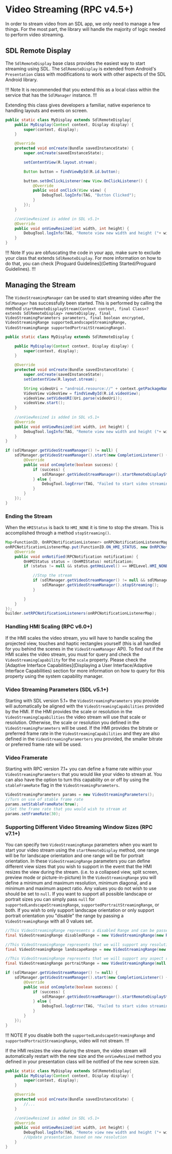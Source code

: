 # Video Streaming (RPC v4.5+)
In order to stream video from an SDL app, we only need to manage a few things. For the most part, the library will handle the majority of logic needed to perform video streaming.

## SDL Remote Display
The `SdlRemoteDisplay` base class provides the easiest way to start streaming using SDL. The `SdlRemoteDisplay` is extended from Android's `Presentation` class with modifications to work with other aspects of the SDL Android library.

!!! Note
It is recommended that you extend this as a local class within the service that has the `SdlManager` instance.
!!!

Extending this class gives developers a familiar, native experience to handling layouts and events on screen.

```java
public static class MyDisplay extends SdlRemoteDisplay{
    public MyDisplay(Context context, Display display) {
        super(context, display);
    }

    @Override
    protected void onCreate(Bundle savedInstanceState) {
        super.onCreate(savedInstanceState);

        setContentView(R.layout.stream);

        Button button = findViewById(R.id.button);

        button.setOnClickListener(new View.OnClickListener() {
            @Override
            public void onClick(View view) {
                DebugTool.logInfo(TAG, "Button Clicked");
            }
        });
    }

    //onViewResized is added in SDL v5.1+
    @Override
    public void onViewResized(int width, int height) {
        DebugTool.logInfo(TAG, "Remote view new width and height ("+ width + ", " + height + ")");
    }
}
```

!!! Note
If you are obfuscating the code in your app, make sure to exclude your class that extends `SdlRemoteDisplay`. For more information on how to do that, you can check [Proguard Guidelines](Getting Started/Proguard Guidelines).
!!!

## Managing the Stream
The `VideoStreamingManager` can be used to start streaming video after the `SdlManager` has successfully been started. This is performed by calling the method `startRemoteDisplayStream(Context context, final Class<? extends SdlRemoteDisplay> remoteDisplay, final VideoStreamingParameters parameters, final boolean encrypted, VideoStreamingRange supportedLandscapeStreamingRange, VideoStreamingRange supportedPortraitStreamingRange)`.

```java
public static class MyDisplay extends SdlRemoteDisplay {

    public MyDisplay(Context context, Display display) {
        super(context, display);
    }

    @Override
    protected void onCreate(Bundle savedInstanceState) {
        super.onCreate(savedInstanceState);
        setContentView(R.layout.stream);

        String videoUri = "android.resource://" + context.getPackageName() + "/" + R.raw.sdl;
        VideoView videoView = findViewById(R.id.videoView);
        videoView.setVideoURI(Uri.parse(videoUri));
        videoView.start();
    }
    
    //onViewResized is added in SDL v5.1+
    @Override
    public void onViewResized(int width, int height) {
        DebugTool.logInfo(TAG, "Remote view new width and height ("+ width + ", " + height + ")");
    }
}
```

```java
if (sdlManager.getVideoStreamManager() != null) {
    sdlManager.getVideoStreamManager().start(new CompletionListener() {
        @Override
        public void onComplete(boolean success) {
            if (success) {
                sdlManager.getVideoStreamManager().startRemoteDisplayStream(getApplicationContext(), MyDisplay.class, null, false, null, null);
            } else {
                DebugTool.logError(TAG, "Failed to start video streaming manager");
            }
        }
    });
}
```

### Ending the Stream
When the `HMIStatus` is back to `HMI_NONE` it is time to stop the stream. This is accomplished through a method `stopStreaming()`.

```java
Map<FunctionID, OnRPCNotificationListener> onRPCNotificationListenerMap = new HashMap<>();
onRPCNotificationListenerMap.put(FunctionID.ON_HMI_STATUS, new OnRPCNotificationListener() {
    @Override
    public void onNotified(RPCNotification notification) {
        OnHMIStatus status = (OnHMIStatus) notification;
		if (status != null && status.getHmiLevel() == HMILevel.HMI_NONE) {

			//Stop the stream
			if (sdlManager.getVideoStreamManager() != null && sdlManager.getVideoStreamManager().isStreaming()) {
				sdlManager.getVideoStreamManager().stopStreaming();
			}

		}
    }
});
builder.setRPCNotificationListeners(onRPCNotificationListenerMap);
```

### Handling HMI Scaling (RPC v6.0+)
If the HMI scales the video stream, you will have to handle scaling the projected view, touches and haptic rectangles yourself (this is all handled for you behind the scenes in the `VideoStreamManager` API). To find out if the HMI scales the video stream, you must for query and check the `VideoStreamingCapability` for the `scale` property. Please check the [Adaptive Interface Capabilities](Displaying a User Interface/Adaptive Interface Capabilities) section for more information on how to query for this property using the system capability manager.

### Video Streaming Parameters (SDL v5.1+)
Starting with SDL version 5.1+ the `VideoStreamingParameters` you provide will automatically be aligned with the `VideoStreamingCapabilities` provided by the HMI.
If the HMI provides the scale or resolution in the `VideoStreamingCapabilities` the video stream will use that scale or resolution. Otherwise, the scale or resolution you defined in the `VideoStreamingParameters` will be used.
If the HMI provides the bitrate or preferred frame rate in the `VideoStreamingCapabilities` and they are also defined in the `VideoStreamingParamerters` you provided, the smaller bitrate or preferred frame rate will be used.

### Video Framerate
Starting with RPC version 7.1+ you can define a frame rate within your `VideoStreamingParameters` that you would like your video to stream at. You can also have the option to turn this capability on or off by using the `stableFrameRate` flag in the `VideoStreamingParameters`.

```java
VideoStreamingParameters params = new VideoStreamingParameters();
//Turn on use of stable frame rate
params.setStableFrameRate(true);
//Set the frame rate that you would wish to stream at
params.setFrameRate(30);
```

### Supporting Different Video Streaming Window Sizes (RPC v7.1+)
You can specify two `VideoStreamingRange` parameters when you want to start your video stream using the `startRemoteDisplay` method, one range will be for landscape orientation and one range will be for portrait orientation.
In these `VideoStreamingRange` parameters you can define different view sizes that you wish to support in the event that the HMI resizes the view during the stream. (i.e. to a collapsed view, split screen, preview mode or picture-in-picture)
In the `VideoStreamingRange` you will define a minimum and maximum resolution, minimum diagonal, and a minimum and maximum aspect ratio. Any values you do not wish to use should be set to `null`.
If you want to support all possible landscape or portrait sizes you can simply pass `null` for `supportedLandscapeStreamingRange`, `supportedPortraitStreamingRange`, or both.
If you wish to only support landscape orientation or only support portrait orientation you "disable" the range by passing a `VideoStreamingRange` with all 0 values set.

```java
//This VideoStreamingRange represents a disabled Range and can be passed if you do not wish to support landscape orientation or portrait orientation
final VideoStreamingRange disabledRange = new VideoStreamingRange(new Resolution(0, 0), new Resolution(0, 0), 0.0, 0.0, 0.0);

//This VideoStreamingRange represents that we will support any resolution between 500x200 and 800x400 no matter the diagonal size or aspect ratio
final VideoStreamingRange landscapeRange = new VideoStreamingRange(new Resolution(500, 200), new Resolution(800, 400), null, null, null);

//This VideoStreamingRange represents that we will support any aspect ratio between 1.0 and 2.5 no matter the resolution or diagonal size
final VideoStreamingRange portraitRange = new VideoStreamingRange(null, null, null, 1.0, 2.5);

if (sdlManager.getVideoStreamManager() != null) {
    sdlManager.getVideoStreamManager().start(new CompletionListener() {
        @Override
        public void onComplete(boolean success) {
            if (success) {
                sdlManager.getVideoStreamManager().startRemoteDisplayStream(getApplicationContext(), MyDisplay.class, null, false, landscapeRange, portraitRange);
            } else {
                DebugTool.logError(TAG, "Failed to start video streaming manager");
            }
        }
    });
}
```

!!! NOTE
If you disable both the `supportedLandscapeStreamingRange` and `supportedPortraitStreamingRange`, video will not stream.
!!!

If the HMI resizes the view during the stream, the video stream will automatically restart with the new size and the `onViewResized` method you defined in your presentation class will be notified of the new screen size.
```java
public static class MyDisplay extends SdlRemoteDisplay{
    public MyDisplay(Context context, Display display) {
        super(context, display);
    }

    @Override
    protected void onCreate(Bundle savedInstanceState) {
        //...
    }

    //onViewResized is added in SDL v5.1+
    @Override
    public void onViewResized(int width, int height) {
        DebugTool.logInfo(TAG, "Remote view new width and height ("+ width + ", " + height + ")");
        //Update presentation based on new resolution
    }
}   
```
